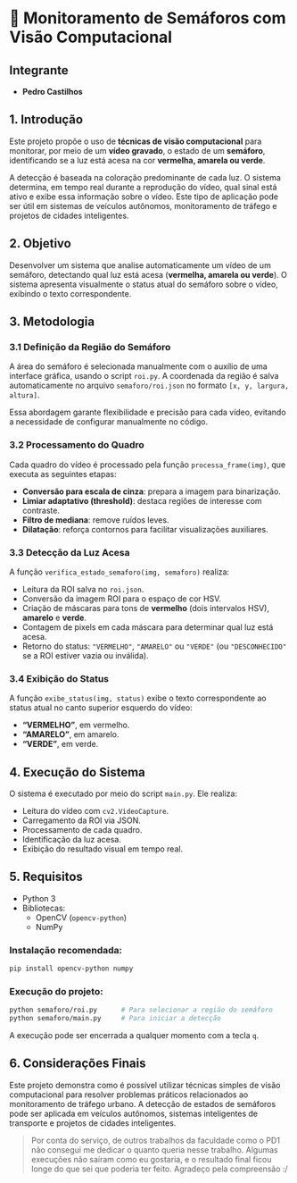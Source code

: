 
# 🚦 Monitoramento de Semáforos com Visão Computacional

## Integrante

- **Pedro Castilhos**

## 1. Introdução

Este projeto propõe o uso de **técnicas de visão computacional** para monitorar, por meio de um **vídeo gravado**, o estado de um **semáforo**, identificando se a luz está acesa na cor **vermelha, amarela ou verde**.

A detecção é baseada na coloração predominante de cada luz. O sistema determina, em tempo real durante a reprodução do vídeo, qual sinal está ativo e exibe essa informação sobre o vídeo. Este tipo de aplicação pode ser útil em sistemas de veículos autônomos, monitoramento de tráfego e projetos de cidades inteligentes.

## 2. Objetivo

Desenvolver um sistema que analise automaticamente um vídeo de um semáforo, detectando qual luz está acesa (**vermelha, amarela ou verde**). O sistema apresenta visualmente o status atual do semáforo sobre o vídeo, exibindo o texto correspondente.

## 3. Metodologia

### 3.1 Definição da Região do Semáforo

A área do semáforo é selecionada manualmente com o auxílio de uma interface gráfica, usando o script `roi.py`. A coordenada da região é salva automaticamente no arquivo `semaforo/roi.json` no formato `[x, y, largura, altura]`.

Essa abordagem garante flexibilidade e precisão para cada vídeo, evitando a necessidade de configurar manualmente no código.

### 3.2 Processamento do Quadro

Cada quadro do vídeo é processado pela função `processa_frame(img)`, que executa as seguintes etapas:

- **Conversão para escala de cinza**: prepara a imagem para binarização.
- **Limiar adaptativo (threshold)**: destaca regiões de interesse com contraste.
- **Filtro de mediana**: remove ruídos leves.
- **Dilatação**: reforça contornos para facilitar visualizações auxiliares.

### 3.3 Detecção da Luz Acesa

A função `verifica_estado_semaforo(img, semaforo)` realiza:

- Leitura da ROI salva no `roi.json`.
- Conversão da imagem ROI para o espaço de cor HSV.
- Criação de máscaras para tons de **vermelho** (dois intervalos HSV), **amarelo** e **verde**.
- Contagem de pixels em cada máscara para determinar qual luz está acesa.
- Retorno do status: `"VERMELHO"`, `"AMARELO"` ou `"VERDE"` (ou `"DESCONHECIDO"` se a ROI estiver vazia ou inválida).

### 3.4 Exibição do Status

A função `exibe_status(img, status)` exibe o texto correspondente ao status atual no canto superior esquerdo do vídeo:

- **“VERMELHO”**, em vermelho.
- **“AMARELO”**, em amarelo.
- **“VERDE”**, em verde.

## 4. Execução do Sistema

O sistema é executado por meio do script `main.py`. Ele realiza:

- Leitura do vídeo com `cv2.VideoCapture`.
- Carregamento da ROI via JSON.
- Processamento de cada quadro.
- Identificação da luz acesa.
- Exibição do resultado visual em tempo real.

## 5. Requisitos

- Python 3
- Bibliotecas:
  - OpenCV (`opencv-python`)
  - NumPy

### Instalação recomendada:

```bash
pip install opencv-python numpy
```

### Execução do projeto:

```bash
python semaforo/roi.py      # Para selecionar a região do semáforo
python semaforo/main.py     # Para iniciar a detecção
```

A execução pode ser encerrada a qualquer momento com a tecla `q`.

## 6. Considerações Finais

Este projeto demonstra como é possível utilizar técnicas simples de visão computacional para resolver problemas práticos relacionados ao monitoramento de tráfego urbano. A detecção de estados de semáforos pode ser aplicada em veículos autônomos, sistemas inteligentes de transporte e projetos de cidades inteligentes.

> Por conta do serviço, de outros trabalhos da faculdade como o PD1 não consegui me dedicar o quanto queria nesse trabalho. Algumas execuções não saíram como eu gostaria, e o resultado final ficou longe do que sei que poderia ter feito. 
> Agradeço pela compreensão :/
